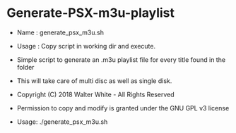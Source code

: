 # Generate-PSX-m3u-playlist

 - Name : generate_psx_m3u.sh
 - Usage : Copy script in working dir and execute.
 - Simple script to generate an .m3u playlist file for every title found in the folder
 - This will take care of multi disc as well as single disk.

 - Copyright (C) 2018 Walter White - All Rights Reserved
 - Permission to copy and modify is granted under the GNU GPL v3 license
 - Usage: ./generate_psx_m3u.sh
 
